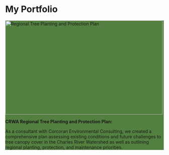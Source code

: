# My Portfolio

<section style="background-color:#538040">
  <a href="https://storymaps.arcgis.com/stories/10fdd6beaffd4f949473a7a6dc70f745">
  <img style="border-width=100%;" src="Screenshot 2024-11-11 155553.png" alt="Regional Tree Planting and Protection Plan" width="500" height="300">
</a>
  
  <b>CRWA Regional Tree Planting and Protection Plan:</b><p></p>As a consultant with Corcoran Environmental Consulting, we created a comprehensive plan assessing existing conditions and future challenges to tree canopy cover in the 
Charles River Watershed as well as outlining regional planting, protection, and maintenance priorities.
</section>
